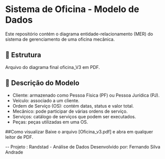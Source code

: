 # Sistema de Oficina - Modelo de Dados

Este repositório contém o diagrama entidade-relacionamento (MER) do sistema de gerenciamento de uma oficina mecânica.

## 📂 Estrutura
Arquivo do diagrama final oficina_V3 em PDF.

## 📖 Descrição do Modelo
- Cliente: armazenado como Pessoa Física (PF) ou Pessoa Jurídica (PJ).
- Veículo: associado a um cliente.
- Ordem de Serviço (OS): contém datas, status e valor total.
- Mecânico: pode participar de várias ordens de serviço.
- Serviços: catálogo de serviços que podem ser executados.
- Peças: peças utilizadas em uma OS.

##Como visualizar
Baixe o arquivo [Oficina_v3.pdf] e abra em qualquer leitor de PDF.

--
Projeto : Randstad - Análise de Dados
Desenvolvido por: Fernando Silva Andrade 

